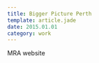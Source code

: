 ```yaml
---
title: Bigger Picture Perth
template: article.jade
date: 2015.01.01
category: work
---
```


MRA website

